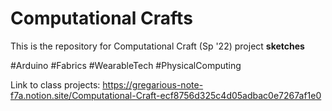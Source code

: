 # Computational Crafts
This is the repository for Computational Craft (Sp '22) project **sketches** 

#Arduino #Fabrics #WearableTech #PhysicalComputing

Link to class projects: https://gregarious-note-f7a.notion.site/Computational-Craft-ecf8756d325c4d05adbac0e7267af1e0
